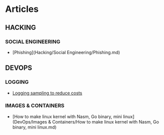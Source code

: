 # Articles

## HACKING


### SOCIAL ENGINEERING

- [Phishing](Hacking/Social Engineering/Phishing.md)

## DEVOPS


### LOGGING

- [Logging sampling to reduce costs](DevOps/Logging/Logging_sampling_to_reduce_costs.md)

### IMAGES & CONTAINERS

- [How to make linux kernel with Nasm, Go binary, mini linux](DevOps/Images & Containers/How to make linux kernel with Nasm, Go binary, mini linux.md)
